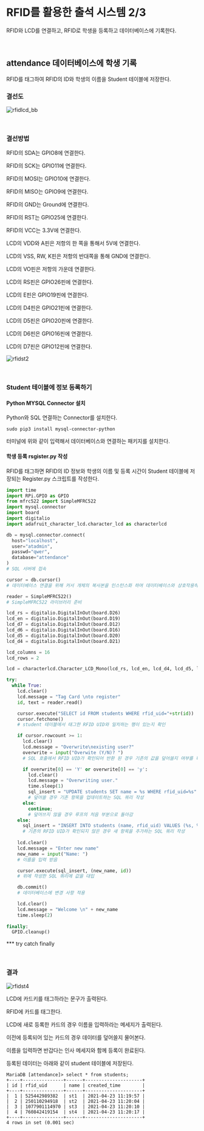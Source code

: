 # RFID를 활용한 출석 시스템 2/3

RFID와 LCD를 연결하고, RFID로 학생을 등록하고 데이터베이스에 기록한다. 

<br>

## attendance 데이터베이스에 학생 기록

RFID를 태그하여 RFID의 ID와 학생의 이름을 Student 테이블에 저장한다.

### 결선도

![rfidlcd_bb](Image/rfidlcd_bb.png)

<br>

### 결선방법

RFID의 SDA는 GPIO8에 연결한다.

RFID의 SCK는 GPIO11에 연결한다.

RFID의 MOSI는 GPIO10에 연결한다.

RFID의 MISO는 GPIO9에 연결한다.

RFID의 GND는 Ground에 연결한다.

RFID의 RST는 GPIO25에 연결한다.

RFID의 VCC는 3.3V에 연결한다.

LCD의 VDD와 A핀은 저항의 한 쪽을 통해서 5V에 연결한다. 

LCD의 VSS, RW, K핀은 저항의 반대쪽을 통해 GND에 연결한다. 

LCD의 VO핀은 저항의 가운데 연결한다. 

LCD의 RS핀은 GPIO26핀에 연결한다. 

LCD의 E핀은 GPIO19핀에 연결한다. 

LCD의 D4핀은 GPIO21핀에 연결한다. 

LCD의 D5핀은 GPIO20핀에 연결한다. 

LCD의 D6핀은 GPIO16핀에 연결한다. 

LCD의 D7핀은 GPIO12핀에 연결한다. 

![rfidst2](Image/rfidst2.jpg)

<br>

### Student 테이블에 정보 등록하기

#### Python MYSQL Connector 설치

Python와 SQL 연결하는 Connector를 설치한다. 

```
sudo pip3 install mysql-connector-python
```

터미널에 위와 같이 입력해서 데이터베이스와 연결하는 패키지를 설치한다. 

#### 학생 등록 rsgister.py 작성

RFID를 태그하면 RFID의 ID 정보와 학생의 이름 및 등록 시간이 Student 테이블에 저장되는 Register.py 스크립트를 작성한다. 

```python
import time
import RPi.GPIO as GPIO
from mfrc522 import SimpleMFRC522
import mysql.connector
import board
import digitalio
import adafruit_character_lcd.character_lcd as characterlcd

db = mysql.connector.connect(
  host="localhost",
  user="atadmin",
  passwd="qwer",
  database="attendance"
)
# SQL 서버에 접속

cursor = db.cursor()
# 데이터베이스 연결을 위해 커서 개체의 복사본을 인스턴스화 하여 데이터베이스와 상호작용하고 SQL 쿼리를 실행

reader = SimpleMFRC522()
# SimpleMFRC522 라이브러리 준비

lcd_rs = digitalio.DigitalInOut(board.D26)
lcd_en = digitalio.DigitalInOut(board.D19)
lcd_d7 = digitalio.DigitalInOut(board.D12)
lcd_d6 = digitalio.DigitalInOut(board.D16)
lcd_d5 = digitalio.DigitalInOut(board.D20)
lcd_d4 = digitalio.DigitalInOut(board.D21)

lcd_columns = 16
lcd_rows = 2

lcd = characterlcd.Character_LCD_Mono(lcd_rs, lcd_en, lcd_d4, lcd_d5, lcd_d6, lcd_d7, lcd_columns, lcd_rows)

try:
  while True:
    lcd.clear()
    lcd.message = "Tag Card \nto register"
    id, text = reader.read()

    cursor.execute("SELECT id FROM students WHERE rfid_uid="+str(id))
    cursor.fetchone()
    # student 테이블에서 태그한 RFID UID와 일치하는 행이 있는지 확인

    if cursor.rowcount >= 1:
      lcd.clear()
      lcd.message = "Overwrite\nexisting user?"
      overwrite = input("Overwite (Y/N)? ")
      # SQL 호출에서 RFID UID가 확인되어 반환 된 경우 기존의 값을 덮어쓸지 여부를 확인

      if overwrite[0] == 'Y' or overwrite[0] == 'y':
        lcd.clear()
        lcd.message = "Overwriting user." 
        time.sleep(1)
        sql_insert = "UPDATE students SET name = %s WHERE rfid_uid=%s"
        # 덮어쓸 경우 기존 항목을 업데이트하는 SQL 쿼리 작성
      else:
        continue;
        # 덮어쓰지 않을 경우 루프의 처음 부분으로 돌아감
    else:
      sql_insert = "INSERT INTO students (name, rfid_uid) VALUES (%s, %s)"
      # 기존의 RFID UID가 확인되지 않은 경우 새 항목을 추가하는 SQL 쿼리 작성
    
    lcd.clear()
    lcd.message = "Enter new name"
    new_name = input("Name: ")
    # 이름을 입력 받음

    cursor.execute(sql_insert, (new_name, id))
    # 위에 작성한 SQL 쿼리에 값을 대입

    db.commit()
    # 데이터베이스에 변경 사항 적용

    lcd.clear()
    lcd.message = "Welcome \n" + new_name 
    time.sleep(2)
    
finally:
  GPIO.cleanup()
```

*** try catch finally

<br>

### 결과

![rfidst4](Image/rfidst4.gif)

LCD에 카드키를 태그하라는 문구가 출력된다. 

RFID에 카드를 태그한다. 

LCD에 새로 등록한 카드의 경우 이름을 입력하라는 메세지가 출력된다. 

이전에 등록되어 있는 카드의 경우 데이터를 덮어쓸지 물어본다. 

이름을 입력하면 반갑다는 인사 메세지와 함께 등록이 완료된다. 

등록된 데이터는 아래와 같이 student 테이블에 저장된다.

```
MariaDB [attendance]> select * from students;
+----+---------------+------+---------------------+
| id | rfid_uid      | name | created_time        |
+----+---------------+------+---------------------+
|  1 | 525442989382  | st1  | 2021-04-23 11:19:57 |
|  2 | 250110294918  | st2  | 2021-04-23 11:20:04 |
|  3 | 1077901114970 | st3  | 2021-04-23 11:20:10 |
|  4 | 760842419154  | st4  | 2021-04-23 11:20:17 |
+----+---------------+------+---------------------+
4 rows in set (0.001 sec)
```